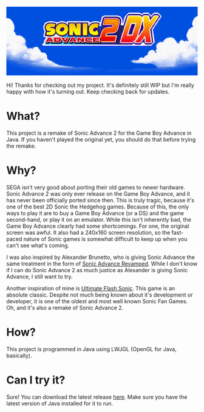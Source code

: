 ![banner image](/banner.png)

Hi! Thanks for checking out my project. It's definitely still WIP but I'm really happy with how it's turning out. Keep checking back for updates.

# What?
This project is a remake of Sonic Advance 2 for the Game Boy Advance in Java. If you haven't played the original yet, you should do that before trying the remake.

# Why?
SEGA isn't very good about porting their old games to newer hardware. Sonic Advance 2 was only ever release on the Game Boy Advance, and it has never been officially ported since then. This is truly tragic, because it's one of the best 2D Sonic the Hedgehog games. Because of this, the only ways to play it are to buy a Game Boy Advance (or a DS) and the game second-hand, or play it on an emulator. While this isn't inherently bad, the Game Boy Advance clearly had some shortcomings. For one, the original screen was awful. It also had a 240x160 screen resolution, so the fast-paced nature of Sonic games is somewhat difficult to keep up when you can't see what's coming.

I was also inspired by Alexander Brunetto, who is giving Sonic Advance the same treatment in the form of <a href="https://sonicadvancerevamped.tumblr.com/">Sonic Advance Revamped</a>. While I don't know if I can do Sonic Advance 2 as much justice as Alexander is giving Sonic Advance, I still want to try.

Another inspiration of mine is <a href="https://www.newgrounds.com/portal/view/151706">Ultimate Flash Sonic</a>. This game is an absolute classic. Despite not much being known about it's development or developer, it is one of the oldest and most well known Sonic Fan Games. Oh, and it's also a remake of Sonic Advance 2.

# How?
This project is programmed in Java using LWJGL (OpenGL for Java, basically).

# Can I try it?
Sure! You can download the latest release <a href="https://github.com/Mythical-Atlas/sonic-fan-game/releases">here</a>. Make sure you have the latest version of Java installed for it to run.

